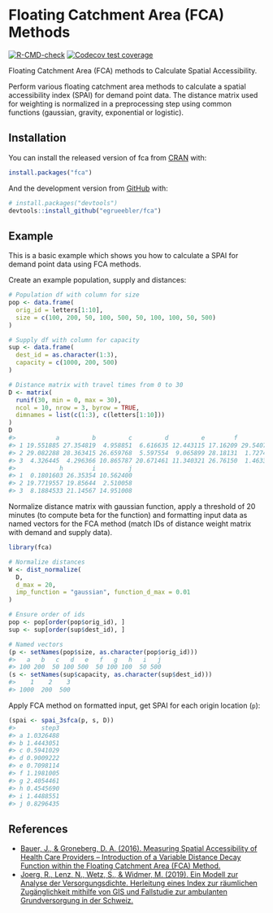 
<!-- README.md is generated from README.Rmd. Please edit that file -->

# Floating Catchment Area (FCA) Methods

<!-- badges: start -->

[![R-CMD-check](https://github.com/egrueebler/fca/workflows/R-CMD-check/badge.svg)](https://github.com/egrueebler/fca/actions)
[![Codecov test
coverage](https://codecov.io/gh/egrueebler/fca/branch/main/graph/badge.svg)](https://app.codecov.io/gh/egrueebler/fca/branch/main)
<!-- badges: end -->

Floating Catchment Area (FCA) methods to Calculate Spatial
Accessibility.

Perform various floating catchment area methods to calculate a spatial
accessibility index (SPAI) for demand point data. The distance matrix
used for weighting is normalized in a preprocessing step using common
functions (gaussian, gravity, exponential or logistic).

## Installation

You can install the released version of fca from
[CRAN](https://CRAN.R-project.org) with:

``` r
install.packages("fca")
```

And the development version from
[GitHub](https://github.com/egrueebler/fca) with:

``` r
# install.packages("devtools")
devtools::install_github("egrueebler/fca")
```

## Example

This is a basic example which shows you how to calculate a SPAI for
demand point data using FCA methods.

Create an example population, supply and distances:

``` r
# Population df with column for size
pop <- data.frame(
  orig_id = letters[1:10],
  size = c(100, 200, 50, 100, 500, 50, 100, 100, 50, 500)
)

# Supply df with column for capacity
sup <- data.frame(
  dest_id = as.character(1:3),
  capacity = c(1000, 200, 500)
)

# Distance matrix with travel times from 0 to 30
D <- matrix(
  runif(30, min = 0, max = 30),
  ncol = 10, nrow = 3, byrow = TRUE,
  dimnames = list(c(1:3), c(letters[1:10]))
)
D
#>           a         b         c         d         e        f         g
#> 1 19.551885 27.354819  4.958851  6.616635 12.443115 17.16209 29.540747
#> 2 29.082288 28.363415 26.659768  5.597554  9.065899 28.18131  1.727452
#> 3  4.326445  4.296366 10.865787 20.671461 11.340321 26.76150  1.463381
#>            h        i         j
#> 1  0.1801603 26.35354 10.562400
#> 2 19.7719557 19.85644  2.510058
#> 3  8.1884533 21.14567 14.951008
```

Normalize distance matrix with gaussian function, apply a threshold of
20 minutes (to compute beta for the function) and formatting input data
as named vectors for the FCA method (match IDs of distance weight matrix
with demand and supply data).

``` r
library(fca)

# Normalize distances
W <- dist_normalize(
  D,
  d_max = 20,
  imp_function = "gaussian", function_d_max = 0.01
)

# Ensure order of ids
pop <- pop[order(pop$orig_id), ]
sup <- sup[order(sup$dest_id), ]

# Named vectors
(p <- setNames(pop$size, as.character(pop$orig_id)))
#>   a   b   c   d   e   f   g   h   i   j 
#> 100 200  50 100 500  50 100 100  50 500
(s <- setNames(sup$capacity, as.character(sup$dest_id)))
#>    1    2    3 
#> 1000  200  500
```

Apply FCA method on formatted input, get SPAI for each origin location
(`p`):

``` r
(spai <- spai_3sfca(p, s, D))
#>       step3
#> a 1.0326488
#> b 1.4443051
#> c 0.5941029
#> d 0.9009222
#> e 0.7098114
#> f 1.1981005
#> g 2.4054461
#> h 0.4545690
#> i 1.4488551
#> j 0.8296435
```

## References

-   [Bauer, J., & Groneberg, D. A. (2016). Measuring Spatial
    Accessibility of Health Care Providers – Introduction of a Variable
    Distance Decay Function within the Floating Catchment Area (FCA)
    Method.](https://doi.org/10.1371/journal.pone.0159148)
-   [Joerg, R., Lenz, N., Wetz, S., & Widmer, M. (2019). Ein Modell zur
    Analyse der Versorgungsdichte. Herleitung eines Index zur räumlichen
    Zugänglichkeit mithilfe von GIS und Fallstudie zur ambulanten
    Grundversorgung in der
    Schweiz.](https://www.obsan.admin.ch/de/publikationen/ein-modell-zur-analyse-der-versorgungsdichte)
